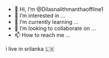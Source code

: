 - 👋 Hi, I’m @Dilasnalithmanthaoffline1
- 👀 I’m interested in ...
- 🌱 I’m currently learning ...
- 💞️ I’m looking to collaborate on ...
- 📫 How to reach me ...

<!---
Dilasnalithmanthaoffline1/Dilasnalithmanthaoffline1 is a ✨ special ✨ repository because its `README.md` (this file) appears on your GitHub profile.
You can click the Preview link to take a look at your changes.
--->
i live in srilanka 🇱🇰
